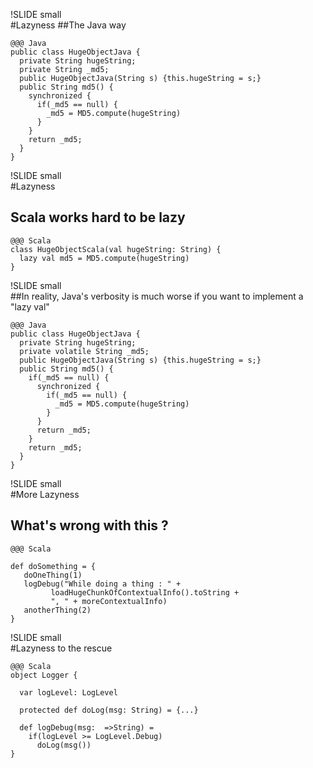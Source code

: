 !SLIDE small	
#Lazyness
##The Java way

	@@@ Java	
	public class HugeObjectJava {	  
	  private String hugeString;	  
	  private String _md5;	  	
	  public HugeObjectJava(String s) {this.hugeString = s;}
	  public String md5() {
	    synchronized {
		  if(_md5 == null) {
			_md5 = MD5.compute(hugeString)
		  }
		}
		return _md5;
	  }
	}

!SLIDE small	
#Lazyness
## Scala works hard to be lazy
	
	@@@ Scala	
	class HugeObjectScala(val hugeString: String) {	  
	  lazy val md5 = MD5.compute(hugeString)
	}

!SLIDE small	
##In reality, Java's verbosity is much worse if you want to implement a "lazy val"

	@@@ Java	
	public class HugeObjectJava {	  
	  private String hugeString;	  
	  private volatile String _md5;	  	
	  public HugeObjectJava(String s) {this.hugeString = s;}
	  public String md5() {
	    if(_md5 == null) {
		  synchronized {
			if(_md5 == null) {
			  _md5 = MD5.compute(hugeString)
			}
		  }
		  return _md5;
		}
		return _md5;
	  }
	}
	
!SLIDE small	
#More Lazyness

## What's wrong with this ? 

	@@@ Scala
	
	def doSomething = {
	   doOneThing(1)
	   logDebug("While doing a thing : " + 
	         loadHugeChunkOfContextualInfo().toString + 
	         ", " + moreContextualInfo)
	   anotherThing(2)
	}

!SLIDE small	
#Lazyness to the rescue

	@@@ Scala	
	object Logger {
	  
	  var logLevel: LogLevel
	  
	  protected def doLog(msg: String) = {...}
	  
	  def logDebug(msg:  =>String) = 
	    if(logLevel >= LogLevel.Debug)
		  doLog(msg())
	}